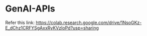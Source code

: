 # GenAI-APIs
Refer this link:
https://colab.research.google.com/drive/1NsoGKz-E_dChz1CRFYSgAxxRyKVzIoPd?usp=sharing
